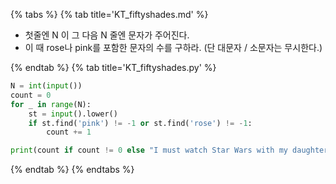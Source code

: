 {% tabs %}
{% tab title='KT_fiftyshades.md' %}

* 첫줄엔 N 이 그 다음 N 줄엔 문자가 주어진다.
* 이 때 rose나 pink를 포함한 문자의 수를 구하라. (단 대문자 / 소문자는 무시한다.)

{% endtab %}
{% tab title='KT_fiftyshades.py' %}

```py
N = int(input())
count = 0
for _ in range(N):
    st = input().lower()
    if st.find('pink') != -1 or st.find('rose') != -1:
        count += 1

print(count if count != 0 else "I must watch Star Wars with my daughter")
```

{% endtab %}
{% endtabs %}